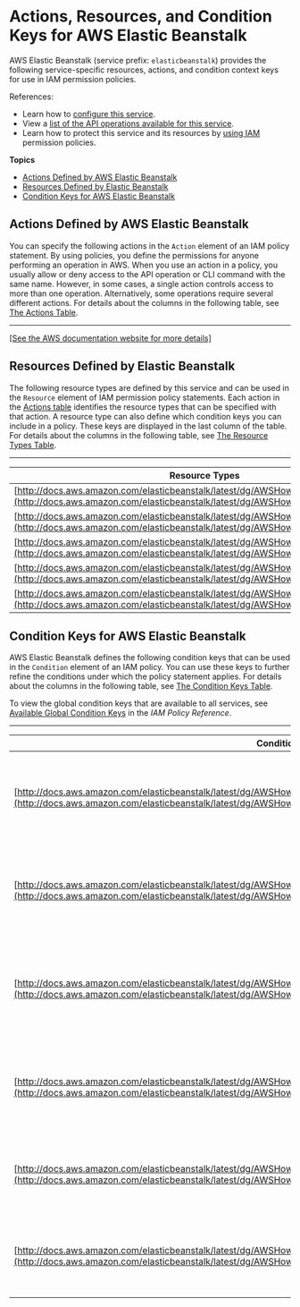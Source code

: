 # Actions, Resources, and Condition Keys for AWS Elastic Beanstalk<a name="list_awselasticbeanstalk"></a>

AWS Elastic Beanstalk \(service prefix: `elasticbeanstalk`\) provides the following service\-specific resources, actions, and condition context keys for use in IAM permission policies\.

References:
+ Learn how to [configure this service](http://docs.aws.amazon.com/elasticbeanstalk/latest/dg/)\.
+ View a [list of the API operations available for this service](http://docs.aws.amazon.com/elasticbeanstalk/latest/api/)\.
+ Learn how to protect this service and its resources by [using IAM](http://docs.aws.amazon.com/elasticbeanstalk/latest/dg/access_permissions.html) permission policies\.

**Topics**
+ [Actions Defined by AWS Elastic Beanstalk](#awselasticbeanstalk-actions-as-permissions)
+ [Resources Defined by Elastic Beanstalk](#awselasticbeanstalk-resources-for-iam-policies)
+ [Condition Keys for AWS Elastic Beanstalk](#awselasticbeanstalk-policy-keys)

## Actions Defined by AWS Elastic Beanstalk<a name="awselasticbeanstalk-actions-as-permissions"></a>

You can specify the following actions in the `Action` element of an IAM policy statement\. By using policies, you define the permissions for anyone performing an operation in AWS\. When you use an action in a policy, you usually allow or deny access to the API operation or CLI command with the same name\. However, in some cases, a single action controls access to more than one operation\. Alternatively, some operations require several different actions\. For details about the columns in the following table, see [The Actions Table](reference_policies_actions-resources-contextkeys.md#actions_table)\.


****  
[\[See the AWS documentation website for more details\]](http://docs.aws.amazon.com/IAM/latest/UserGuide/list_awselasticbeanstalk.html)

## Resources Defined by Elastic Beanstalk<a name="awselasticbeanstalk-resources-for-iam-policies"></a>

The following resource types are defined by this service and can be used in the `Resource` element of IAM permission policy statements\. Each action in the [Actions table](#awselasticbeanstalk-actions-as-permissions) identifies the resource types that can be specified with that action\. A resource type can also define which condition keys you can include in a policy\. These keys are displayed in the last column of the table\. For details about the columns in the following table, see [The Resource Types Table](reference_policies_actions-resources-contextkeys.md#resources_table)\.


****  

| Resource Types | ARN | Condition Keys | 
| --- | --- | --- | 
| [http://docs.aws.amazon.com/elasticbeanstalk/latest/dg/AWSHowTo.iam.policies.arn.html](http://docs.aws.amazon.com/elasticbeanstalk/latest/dg/AWSHowTo.iam.policies.arn.html) | arn:$\{Partition\}:elasticbeanstalk:$\{Region\}:$\{Account\}:application/$\{ApplicationName\} |  | 
| [http://docs.aws.amazon.com/elasticbeanstalk/latest/dg/AWSHowTo.iam.policies.arn.html](http://docs.aws.amazon.com/elasticbeanstalk/latest/dg/AWSHowTo.iam.policies.arn.html) | arn:$\{Partition\}:elasticbeanstalk:$\{Region\}:$\{Account\}:applicationversion/$\{ApplicationName\}/$\{VersionLabel\} | [elasticbeanstalk:InApplication](#awselasticbeanstalk-elasticbeanstalk_InApplication)  | 
| [http://docs.aws.amazon.com/elasticbeanstalk/latest/dg/AWSHowTo.iam.policies.arn.html](http://docs.aws.amazon.com/elasticbeanstalk/latest/dg/AWSHowTo.iam.policies.arn.html) | arn:$\{Partition\}:elasticbeanstalk:$\{Region\}:$\{Account\}:configurationtemplate/$\{ApplicationName\}/$\{TemplateName\} | [elasticbeanstalk:InApplication](#awselasticbeanstalk-elasticbeanstalk_InApplication)  | 
| [http://docs.aws.amazon.com/elasticbeanstalk/latest/dg/AWSHowTo.iam.policies.arn.html](http://docs.aws.amazon.com/elasticbeanstalk/latest/dg/AWSHowTo.iam.policies.arn.html) | arn:$\{Partition\}:elasticbeanstalk:$\{Region\}:$\{Account\}:environment/$\{ApplicationName\}/$\{EnvironmentName\} | [elasticbeanstalk:InApplication](#awselasticbeanstalk-elasticbeanstalk_InApplication)  | 
| [http://docs.aws.amazon.com/elasticbeanstalk/latest/dg/AWSHowTo.iam.policies.arn.html](http://docs.aws.amazon.com/elasticbeanstalk/latest/dg/AWSHowTo.iam.policies.arn.html) | arn:$\{Partition\}:elasticbeanstalk:$\{Region\}::solutionstack/$\{SolutionStackName\} |  | 

## Condition Keys for AWS Elastic Beanstalk<a name="awselasticbeanstalk-policy-keys"></a>

AWS Elastic Beanstalk defines the following condition keys that can be used in the `Condition` element of an IAM policy\. You can use these keys to further refine the conditions under which the policy statement applies\. For details about the columns in the following table, see [The Condition Keys Table](reference_policies_actions-resources-contextkeys.md#context_keys_table)\.

To view the global condition keys that are available to all services, see [Available Global Condition Keys](http://docs.aws.amazon.com/IAM/latest/UserGuide/reference_policies_condition-keys.html#AvailableKeys) in the *IAM Policy Reference*\.


****  

| Condition Keys | Description | Type | 
| --- | --- | --- | 
| [http://docs.aws.amazon.com/elasticbeanstalk/latest/dg/AWSHowTo.iam.policies.actions.html#AWSHowTo.iam.policies.conditions](http://docs.aws.amazon.com/elasticbeanstalk/latest/dg/AWSHowTo.iam.policies.actions.html#AWSHowTo.iam.policies.conditions) | An application as a dependency or a constraint on an input parameter\. | ARN | 
| [http://docs.aws.amazon.com/elasticbeanstalk/latest/dg/AWSHowTo.iam.policies.actions.html#AWSHowTo.iam.policies.conditions](http://docs.aws.amazon.com/elasticbeanstalk/latest/dg/AWSHowTo.iam.policies.actions.html#AWSHowTo.iam.policies.conditions) | An application version as a dependency or a constraint on an input parameter\. | ARN | 
| [http://docs.aws.amazon.com/elasticbeanstalk/latest/dg/AWSHowTo.iam.policies.actions.html#AWSHowTo.iam.policies.conditions](http://docs.aws.amazon.com/elasticbeanstalk/latest/dg/AWSHowTo.iam.policies.actions.html#AWSHowTo.iam.policies.conditions) | A configuration template as a dependency or a constraint on an input parameter\. | ARN | 
| [http://docs.aws.amazon.com/elasticbeanstalk/latest/dg/AWSHowTo.iam.policies.actions.html#AWSHowTo.iam.policies.conditions](http://docs.aws.amazon.com/elasticbeanstalk/latest/dg/AWSHowTo.iam.policies.actions.html#AWSHowTo.iam.policies.conditions) | An environment as a dependency or a constraint on an input parameter\. | ARN | 
| [http://docs.aws.amazon.com/elasticbeanstalk/latest/dg/AWSHowTo.iam.policies.actions.html#AWSHowTo.iam.policies.conditions](http://docs.aws.amazon.com/elasticbeanstalk/latest/dg/AWSHowTo.iam.policies.actions.html#AWSHowTo.iam.policies.conditions) | A solution stack as a dependency or a constraint on an input parameter\. | ARN | 
| [http://docs.aws.amazon.com/elasticbeanstalk/latest/dg/AWSHowTo.iam.policies.actions.html#AWSHowTo.iam.policies.conditions](http://docs.aws.amazon.com/elasticbeanstalk/latest/dg/AWSHowTo.iam.policies.actions.html#AWSHowTo.iam.policies.conditions) | The application that contains the resource that the action operates on\. | ARN | 